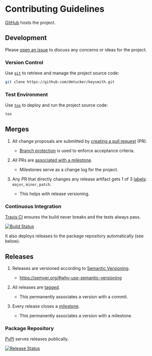 # Contributing Guidelines

[GitHub](https://github.com/) hosts the project.

## Development

Please [open an issue](https://help.github.com/articles/creating-an-issue/) to discuss any concerns or ideas for the project.

### Version Control

Use [`git`](https://git-scm.com/doc) to retrieve and manage the project source code:
``` sh
git clone https://github.com/dmtucker/keysmith.git
```

### Test Environment

Use [`tox`](https://tox.readthedocs.io/) to deploy and run the project source code:
``` sh
tox
```

## Merges

1. All change proposals are submitted by [creating a pull request](https://help.github.com/articles/creating-a-pull-request/) (PR).
   - [Branch protection](https://help.github.com/articles/about-protected-branches/) is used to enforce acceptance criteria.

2. All PRs are [associated with a milestone](https://help.github.com/articles/associating-milestones-with-issues-and-pull-requests/).
   - Milestones serve as a change log for the project.

3. Any PR that directly changes any release artifact gets 1 of 3 [labels](https://help.github.com/articles/applying-labels-to-issues-and-pull-requests/): `major`, `minor`, `patch`.
   - This helps with release versioning.

### Continuous Integration

[Travis CI](https://travis-ci.org/) ensures the build never breaks and the tests always pass.

[![Build Status](https://travis-ci.org/dmtucker/keysmith.svg?branch=master)](https://travis-ci.org/dmtucker/keysmith)

It also deploys releases to the package repository automatically (see below).

## Releases

1. Releases are versioned according to [Semantic Versioning](http://semver.org/).
   - https://semver.org/#why-use-semantic-versioning

2. All releases are [tagged](https://git-scm.com/book/en/v2/Git-Basics-Tagging).
   - This permanently associates a version with a commit.

3. Every release closes a [milestone](https://help.github.com/articles/about-milestones/).
   - This permanently associates a version with a milestone.

### Package Repository

[PyPI](http://pypi.org/) serves releases publically.

[![Release Status](https://img.shields.io/pypi/v/keysmith.svg)](https://pypi.org/project/keysmith)
